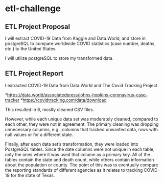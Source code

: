 # etl-challenge

## ETL Project Proposal

I will extract COVID-19 Data from Kaggle and Data.World, and store in postgreSQL to compare worldwide COVID statistics (case number, deaths, etc.) to the United States.

I will utilize postgreSQL to store my transformed data.


## ETL Project Report

I extracted COVID-19 Data from Data.World and The Covid Tracking Project.

*https://data.world/associatedpress/johns-hopkins-coronavirus-case-tracker
*https://covidtracking.com/data/download

This resulted in 6, mostly cleaned CSV files.

However,  while each unique data set was moderately cleaned, compared to each other, they were not in agreement.  The primary cleaning was dropping unnecessary columns, e.g., columns that tracked unwanted data, rows with null values or for a different state.

Finally, after each data set’s transformation, they were loaded into PostgreSQL tables.  Since the date columns were not unique in each table, only the ones where it was used that column as a primary key.  All of the tables contain the state and death count, while others contain information about the population or county.  The point of this was to eventually compare the reporting standards of different agencies as it relates to tracking COVID-19 for the state of Texas.
